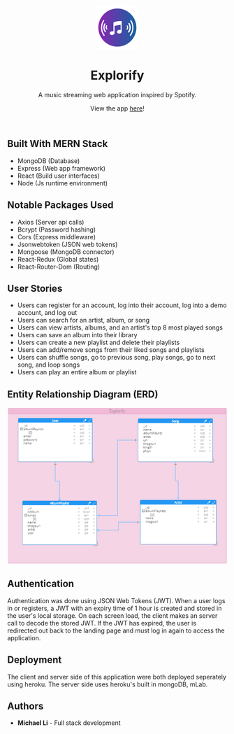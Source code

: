 <div align="center">
  <img alt="Logo" src="./src/assets/images/logo.png" width="100" />
</div>
<h1 align="center">
  Explorify
</h1>
<p align="center">
  A music streaming web application inspired by Spotify.
</p>
<p align="center">
  View the app <a href="https://explorifyy.herokuapp.com/" target="_blank" rel="nofollow noopener noreferrer">here</a>!
</p>
<br />

## Built With MERN Stack

* MongoDB (Database)
* Express (Web app framework)
* React (Build user interfaces)
* Node (Js runtime environment)

## Notable Packages Used

* Axios (Server api calls)
* Bcrypt (Password hashing)
* Cors (Express middleware)
* Jsonwebtoken (JSON web tokens)
* Mongoose (MongoDB connector)
* React-Redux (Global states)
* React-Router-Dom (Routing)

## User Stories

* Users can register for an account, log into their account, log into a demo account, and log out
* Users can search for an artist, album, or song
* Users can view artists, albums, and an artist's top 8 most played songs
* Users can save an album into their library
* Users can create a new playlist and delete their playlists
* Users can add/remove songs from their liked songs and playlists
* Users can shuffle songs, go to previous song, play songs, go to next song, and loop songs
* Users can play an entire album or playlist

## Entity Relationship Diagram (ERD)

<div align="center">
  <img alt="ERD" src="./src/assets/images/erd.png" width="1000" />
</div>


## Authentication

Authentication was done using JSON Web Tokens (JWT). When a user logs in or registers, a JWT with an expiry time of 1 hour is created and stored in the user's local storage. On each screen load, the client makes an server call to decode the stored JWT. If the JWT has expired, the user is redirected out back to the landing page and must log in again to access the application.

## Deployment

The client and server side of this application were both deployed seperately using heroku. The server side uses heroku's built in mongoDB, mLab. 

## Authors

* **Michael Li** - Full stack development
